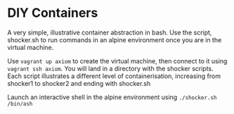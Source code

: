 # DIY Containers

A very simple, illustrative container abstraction in bash. Use the script, shocker.sh to run commands in an alpine environment once you are in the virtual machine.

Use `vagrant up axiom` to create the virtual machine, then connect to it using `vagrant ssh axiom`. You will land in a directory with the shocker scripts. Each script illustrates a different level of containerisation, increasing from shocker1 to shocker2 and ending with shocker.sh

Launch an interactive shell in the alpine environment using `./shocker.sh /bin/ash`
